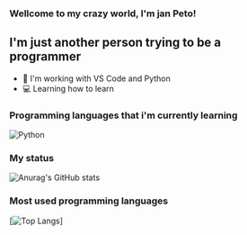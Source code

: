 ### Wellcome to my crazy world, I'm jan Peto!

## I'm just another person trying to be a programmer
- 🚀 I'm working with VS Code and Python
- 💻 Learning how to learn

### Programming languages that i'm currently learning

  ![Python](https://img.shields.io/badge/-Python-333333?style=flat&logo=python)

### My status

![Anurag's GitHub stats](https://github-readme-stats.vercel.app/api?username=janpeto&theme=gotham&show_icons=true&border_radius=15)

### Most used programming languages

[![Top Langs](https://github-readme-stats.vercel.app/api/top-langs/?username=janpeto&layout=compact&theme=gotham&border_radius=15)]